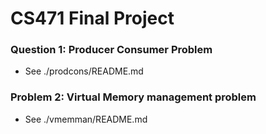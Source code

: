 # CS471 Final Project

### Question 1: Producer Consumer Problem
- See ./prodcons/README.md

### Problem 2: Virtual Memory management problem
- See ./vmemman/README.md
